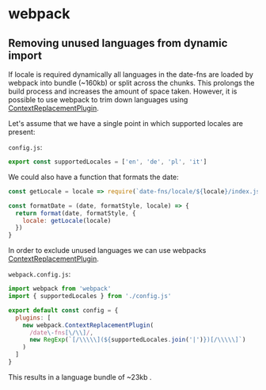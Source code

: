 # webpack

## Removing unused languages from dynamic import

If locale is required dynamically all languages in the date-fns are loaded by webpack into bundle (~160kb) or split across the chunks. This prolongs the build process and increases the amount of space taken. However, it is possible to use webpack to trim down languages using [ContextReplacementPlugin].

Let's assume that we have a single point in which supported locales are present:

`config.js`:

```js
export const supportedLocales = ['en', 'de', 'pl', 'it']
```

We could also have a function that formats the date:

```js
const getLocale = locale => require(`date-fns/locale/${locale}/index.js`)

const formatDate = (date, formatStyle, locale) => {
  return format(date, formatStyle, {
    locale: getLocale(locale)
  })
}
```

In order to exclude unused languages we can use webpacks [ContextReplacementPlugin].

`webpack.config.js`:

```js
import webpack from 'webpack'
import { supportedLocales } from './config.js'

export default const config = {
  plugins: [
    new webpack.ContextReplacementPlugin(
      /date\-fns[\/\\]/,
      new RegExp(`[/\\\\\](${supportedLocales.join('|')})[/\\\\\]`)
    )
  ]
}
```

This results in a language bundle of ~23kb .

[ContextReplacementPlugin]: https://webpack.js.org/plugins/context-replacement-plugin/